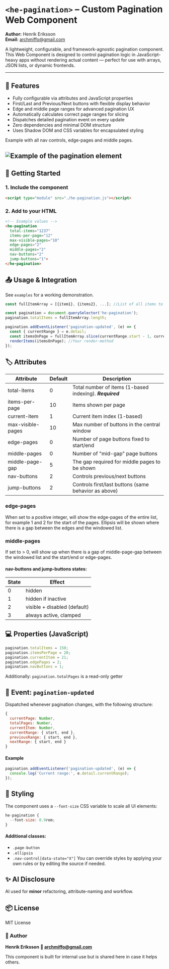 # `<he-pagination>` – Custom Pagination Web Component

**Author:** Henrik Eriksson  
**Email:** [archmiffo@gmail.com](mailto:archmiffo@gmail.com)

A lightweight, configurable, and framework-agnostic pagination component.  
This Web Component is designed to control pagination logic in JavaScript-heavy apps without rendering actual content — perfect for use with arrays, JSON lists, or dynamic frontends.

---

## 🔧 Features

- Fully configurable via attributes and JavaScript properties
- First/Last and Previous/Next buttons with flexible display behavior
- Edge and middle page ranges for advanced pagination UX
- Automatically calculates correct page ranges for slicing
- Dispatches detailed pagination event on every update
- Zero dependencies and minimal DOM structure
- Uses Shadow DOM and CSS variables for encapsulated styling

Example with all nav controls, edge-pages and middle pages.  

![Example of the pagination element](https://heriksson.se/pagination.png)
---

## 🚀 Getting Started

### 1. Include the component

```html
<script type="module" src="./he-pagination.js"></script>
```
### 2. Add to your HTML
```html
<!-- Example values -->
<he-pagination
  total-items="1237"
  items-per-page="12"
  max-visible-pages="10"
  edge-pages="2"
  middle-pages="2"
  nav-buttons="2"
  jump-buttons="1">
</he-pagination>
```
## 📤 Usage & Integration
See ``examples`` for a working demonstration.

```javascript
const fullItemArray = [{item1}, {items2}, ...]; //List of all items to be paginated.

const pagination = document.querySelector('he-pagination');
pagination.totalItems = fullItemArray.length;

pagination.addEventListener('pagination-updated', (e) => {
  const { currentRange } = e.detail;
  const itemsOnPage = fullItemArray.slice(currentRange.start - 1, currentRange.end);
  renderItems(itemsOnPage); //Your render-method
});
```
## 🏷️ Attributes
|Attribute|Default|Description|
|---|---|---|
|total-items|0|Total number of items (1-based indexing). **_Required_**|
|items-per-page|10|Items shown per page|
|current-item|1|Current item index (1-based)|
|max-visible-pages|10|Max number of buttons in the central window|
|edge-pages|0|Number of page buttons fixed to start/end|
|middle-pages|0|Number of "mid-gap" page buttons|
|middle-page-gap|5|The gap required for middle pages to be shown|
|nav-buttons|2|Controls previous/next buttons|
|jump-buttons|2|Controls first/last buttons (same behavior as above)|

### edge-pages
When set to a positive integer, will show the edge-pages of the entire list, for example 1 and 2 for the start of the pages.
Ellipsis will be shown where there is a gap between the edges and the windowed list.

### middle-pages
If set to > 0, will show up when there is a gap of middle-page-gap between the windowed list and the start/end or edge-pages. 

#### nav-buttons and jump-buttons states:

|State|Effect|
|---|---|
|0|hidden|
|1|hidden if inactive|
|2|visible + disabled (default)|
|3|always active, clamped|

## 💻 Properties (JavaScript)
```javascript
pagination.totalItems = 150;
pagination.itemsPerPage = 20;
pagination.currentItem = 21;
pagination.edgePages = 2;
pagination.navButtons = 1;
```
Additionally:
`pagination.totalPages` is a read-only getter

## 📡 Event: `pagination-updated`
Dispatched whenever pagination changes, with the following structure:
```javascript
{
  currentPage: Number,
  totalPages: Number,
  currentItem: Number,
  currentRange: { start, end },
  previousRange: { start, end },
  nextRange: { start, end }
}
```
#### Example
```javascript
pagination.addEventListener('pagination-updated', (e) => {
  console.log('Current range:', e.detail.currentRange);
});
```

## 🎨 Styling
The component uses a `--font-size` CSS variable to scale all UI elements:
```javascript
he-pagination {
  --font-size: 0.9rem;
}
```
#### Additional classes:
+ `.page-button`
+ `.ellipsis`
+ `.nav-control[data-state="X"]`
You can override styles by applying your own rules or by editing the source if needed.

## ✨ AI Disclosure
AI used for **minor** refactoring, attribute-naming and workflow. 

## 📦 License
MIT License

### 👤 Author
**Henrik Eriksson**
**📧 archmiffo@gmail.com**

This component is built for internal use but is shared here in case it helps others.
